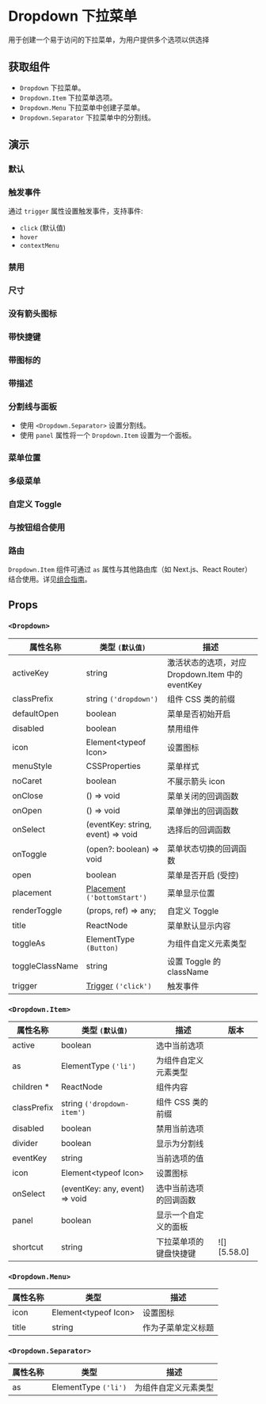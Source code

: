 # Dropdown 下拉菜单

用于创建一个易于访问的下拉菜单，为用户提供多个选项以供选择

## 获取组件

<!--{include:<import-guide>}-->

- `Dropdown` 下拉菜单。
- `Dropdown.Item` 下拉菜单选项。
- `Dropdown.Menu` 下拉菜单中创建子菜单。
- `Dropdown.Separator` 下拉菜单中的分割线。

## 演示

### 默认

<!--{include:`basic.md`}-->

### 触发事件

通过 `trigger` 属性设置触发事件，支持事件:

- `click` (默认值)
- `hover`
- `contextMenu`

<!--{include:`trigger.md`}-->

### 禁用

<!--{include:`disabled.md`}-->

### 尺寸

<!--{include:`size.md`}-->

### 没有箭头图标

<!--{include:`no-caret.md`}-->

### 带快捷键

<!--{include:`shortcut.md`}-->

### 带图标的

<!--{include:`icons.md`}-->

### 带描述

<!--{include:`description.md`}-->

### 分割线与面板

- 使用 `<Dropdown.Separator>` 设置分割线。
- 使用 `panel` 属性将一个 `Dropdown.Item` 设置为一个面板。

<!--{include:`custom.md`}-->

### 菜单位置

<!--{include:`placement.md`}-->

### 多级菜单

<!--{include:`submenu.md`}-->

### 自定义 Toggle

<!--{include:`custom-toggle.md`}-->

### 与按钮组合使用

<!--{include:`buttons.md`}-->

### 路由

`Dropdown.Item` 组件可通过 `as` 属性与其他路由库（如 Next.js、React Router）结合使用。详见[组合指南](/zh/guide/composition/#code-react-router-dom-code)。

<!--{include:`with-router.md`}-->

## Props

### `<Dropdown>`

| 属性名称        | 类型 `(默认值)`                                        | 描述                                             |
| --------------- | ------------------------------------------------------ | ------------------------------------------------ |
| activeKey       | string                                                 | 激活状态的选项，对应 Dropdown.Item 中的 eventKey |
| classPrefix     | string `('dropdown')`                                  | 组件 CSS 类的前缀                                |
| defaultOpen     | boolean                                                | 菜单是否初始开启                                 |
| disabled        | boolean                                                | 禁用组件                                         |
| icon            | Element&lt;typeof Icon&gt;                             | 设置图标                                         |
| menuStyle       | CSSProperties                                          | 菜单样式                                         |
| noCaret         | boolean                                                | 不展示箭头 icon                                  |
| onClose         | () => void                                             | 菜单关闭的回调函数                               |
| onOpen          | () => void                                             | 菜单弹出的回调函数                               |
| onSelect        | (eventKey: string, event) => void                      | 选择后的回调函数                                 |
| onToggle        | (open?: boolean) => void                               | 菜单状态切换的回调函数                           |
| open            | boolean                                                | 菜单是否开启 (受控)                              |
| placement       | [Placement](#code-ts-placement-code) `('bottomStart')` | 菜单显示位置                                     |
| renderToggle    | (props, ref) => any;                                   | 自定义 Toggle                                    |
| title           | ReactNode                                              | 菜单默认显示内容                                 |
| toggleAs        | ElementType `(Button)`                                 | 为组件自定义元素类型                             |
| toggleClassName | string                                                 | 设置 Toggle 的 className                         |
| trigger         | [Trigger](#code-ts-trigger-code) `('click')`           | 触发事件                                         |

### `<Dropdown.Item>`

| 属性名称    | 类型 `(默认值)`                | 描述                   | 版本        |
| ----------- | ------------------------------ | ---------------------- | ----------- |
| active      | boolean                        | 选中当前选项           |             |
| as          | ElementType `('li')`           | 为组件自定义元素类型   |             |
| children \* | ReactNode                      | 组件内容               |             |
| classPrefix | string `('dropdown-item')`     | 组件 CSS 类的前缀      |             |
| disabled    | boolean                        | 禁用当前选项           |             |
| divider     | boolean                        | 显示为分割线           |             |
| eventKey    | string                         | 当前选项的值           |             |
| icon        | Element&lt;typeof Icon&gt;     | 设置图标               |             |
| onSelect    | (eventKey: any, event) => void | 选中当前选项的回调函数 |             |
| panel       | boolean                        | 显示一个自定义的面板   |             |
| shortcut    | string                         | 下拉菜单项的键盘快捷键 | ![][5.58.0] |

### `<Dropdown.Menu>`

| 属性名称 | 类型                       | 描述               |
| -------- | -------------------------- | ------------------ |
| icon     | Element&lt;typeof Icon&gt; | 设置图标           |
| title    | string                     | 作为子菜单定义标题 |

### `<Dropdown.Separator>`

| 属性名称 | 类型                 | 描述                 |
| -------- | -------------------- | -------------------- |
| as       | ElementType `('li')` | 为组件自定义元素类型 |

<!--{include:(_common/types/placement8.md)}-->
<!--{include:(_common/types/trigger.md)}-->
